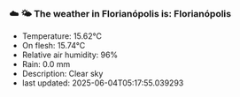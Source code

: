### ☁️ 🌤️  The weather in Florianópolis is: Florianópolis

- Temperature: 15.62°C
- On flesh: 15.74°C
- Relative air humidity: 96%
- Rain: 0.0 mm
- Description: Clear sky
- last updated: 2025-06-04T05:17:55.039293
